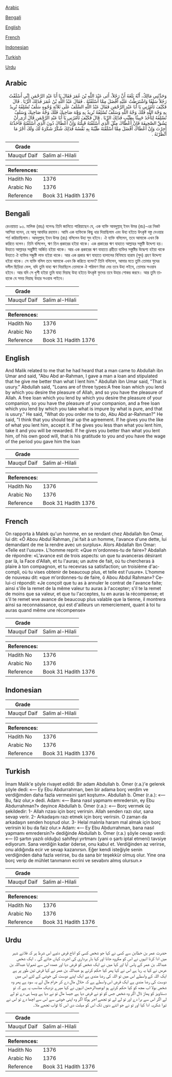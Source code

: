 [Arabic](#arabic)

[Bengali](#bengali)

[English](#english)

[French](#french)

[Indonesian](#indonesian)

[Turkish](#turkish)

[Urdu](#urdu)

## Arabic


<div dir="rtl" lang="ar" style={{fontSize:'larger',backgroundColor:'#f8f9fa',padding:20}}>
وَحَدَّثَنِي مَالِكٌ، أَنَّهُ بَلَغَهُ أَنَّ رَجُلاً، أَتَى عَبْدَ اللَّهِ بْنَ عُمَرَ فَقَالَ يَا أَبَا عَبْدِ الرَّحْمَنِ إِنِّي أَسْلَفْتُ رَجُلاً سَلَفًا وَاشْتَرَطْتُ عَلَيْهِ أَفْضَلَ مِمَّا أَسْلَفْتُهُ ‏.‏ فَقَالَ عَبْدُ اللَّهِ بْنُ عُمَرَ فَذَلِكَ الرِّبَا ‏.‏ قَالَ فَكَيْفَ تَأْمُرُنِي يَا أَبَا عَبْدِ الرَّحْمَنِ فَقَالَ عَبْدُ اللَّهِ السَّلَفُ عَلَى ثَلاَثَةِ وُجُوهٍ سَلَفٌ تُسْلِفُهُ تُرِيدُ بِهِ وَجْهَ اللَّهِ فَلَكَ وَجْهُ اللَّهِ وَسَلَفٌ تُسْلِفُهُ تُرِيدُ بِهِ وَجْهَ صَاحِبِكَ فَلَكَ وَجْهُ صَاحِبِكَ وَسَلَفٌ تُسْلِفُهُ لِتَأْخُذَ خَبِيثًا بِطَيِّبٍ فَذَلِكَ الرِّبَا ‏.‏ قَالَ فَكَيْفَ تَأْمُرُنِي يَا أَبَا عَبْدِ الرَّحْمَنِ قَالَ أَرَى أَنْ تَشُقَّ الصَّحِيفَةَ فَإِنْ أَعْطَاكَ مِثْلَ الَّذِي أَسْلَفْتَهُ قَبِلْتَهُ وَإِنْ أَعْطَاكَ دُونَ الَّذِي أَسْلَفْتَهُ فَأَخَذْتَهُ أُجِرْتَ وَإِنْ أَعْطَاكَ أَفْضَلَ مِمَّا أَسْلَفْتَهُ طَيِّبَةً بِهِ نَفْسُهُ فَذَلِكَ شُكْرٌ شَكَرَهُ لَكَ وَلَكَ أَجْرُ مَا أَنْظَرْتَهُ ‏.‏
</div>
<div style={{backgroundColor:'#f8f9fa',padding:20, marginBottom: 10}}><table> <thead> <tr> <th>Grade</th> <th></th> </tr> </thead> <tbody> <tr><td>Mauquf Daif</td><td>Salim al-Hilali</td></tr></tbody></table><table> <thead> <tr> <th>References:</th> <th></th> </tr> </thead> <tbody><tr><td>Hadith No</td><td>1376</td></tr><tr><td>Arabic No</td><td>1376</td></tr><tr><td>Reference</td><td>Book 31 Hadith 1376</td></tr></tbody></table></div>

## Bengali


<div dir="ltr" lang="bn" style={{fontSize:'larger',backgroundColor:'#f8f9fa',padding:20}}>
রেওয়ায়ত ৯৩. মালিক (রহঃ) বলেনঃ তিনি জানিতে পারিয়াছেন যে, এক ব্যক্তি আবদুল্লাহ্ ইবন উমর (রাঃ)-এর নিকট আসিয়া বলেন, হে আবু আবদির রহমান। আমি এক ব্যক্তিকে কিছু ধার দিয়াছিলাম এবং উহা হইতে উৎকৃষ্ট বস্তু দেওয়ার শর্ত করিয়াছিলাম। আবদুল্লাহ্ ইবন উমর (রাঃ) বলিলেন উহা সুদ হইবে। ঐ ব্যক্তি বলিলেন, তবে আমাকে এখন কি করিতে বলেন। তিনি বলিলেন, ঋণ তিন প্রকারের হইয়া থাকে। এক প্রকারের ঋণ যাহাতে আল্লাহর সস্তুষ্টি উদ্দেশ্য হয়। উহাতে আল্লাহর সন্তুষ্টিই অর্জিত হইয়া থাকে। আর এক প্রকারের ঋণ যাহাতে গ্রহীতা ব্যক্তির সস্তুষ্টির উদ্ধেশ্য হইয়া থাকে উহাতে ঐ ব্যক্তির সন্ধুষ্টি লাভ হইয়া থাকে। আর এক প্রকার ঋণ যাহাতে হালালের বিনিময়ে হারাম (সুদ) গ্রহণ উদ্দেশ্য হইয়া থাকে। সে ব্যক্তি বলিল তবে আমাকে এখন কি করিতে বলেন? তিনি বলিলেন, আমার মতে তুমি তোমার সুদের দলীল ছিড়িয়া ফেল, যদি তুমি যাহা ঋণ দিয়াছিলে তোমাকে ঐ পরিমাণ দিয়া দেয় তবে উহা লইবে, তোমার সওয়াব হইবে। আর যদি সে খুশী হইয়া তুমি যাহা দিয়াছ উহা হইতে উৎকৃষ্ট ফুদেয় তবে উহার শোকর করবে। আর তুমি তাহাকে যে সময় দিয়াছ উহার সওয়াব পাইবে।
</div>
<div style={{backgroundColor:'#f8f9fa',padding:20, marginBottom: 10}}><table> <thead> <tr> <th>Grade</th> <th></th> </tr> </thead> <tbody> <tr><td>Mauquf Daif</td><td>Salim al-Hilali</td></tr></tbody></table><table> <thead> <tr> <th>References:</th> <th></th> </tr> </thead> <tbody><tr><td>Hadith No</td><td>1376</td></tr><tr><td>Arabic No</td><td>1376</td></tr><tr><td>Reference</td><td>Book 31 Hadith 1376</td></tr></tbody></table></div>

## English


<div dir="ltr" lang="en" style={{fontSize:'larger',backgroundColor:'#f8f9fa',padding:20}}>
And Malik related to me that he had heard that a man came to Abdullah ibn Umar and said, "Abu Abd ar-Rahman, I gave a man a loan and stipulated that he give me better than what I lent him." Abdullah ibn Umar said, "That is usury." Abdullah said, "Loans are of three types:A free loan which you lend by which you desire the pleasure of Allah, and so you have the pleasure of Allah. A free loan which you lend by which you desire the pleasure of your companion, so you have the pleasure of your companion, and a free loan which you lend by which you take what is impure by what is pure, and that is usury." He said, "What do you order me to do, Abu Abd ar-Rahman?" He said, "I think that you should tear up the agreement. If he gives you the like of what you lent him, accept it. If he gives you less than what you lent him, take it and you will be rewarded. If he gives you better than what you lent him, of his own good will, that is his gratitude to you and you have the wage of the period you gave him the loan
</div>
<div style={{backgroundColor:'#f8f9fa',padding:20, marginBottom: 10}}><table> <thead> <tr> <th>Grade</th> <th></th> </tr> </thead> <tbody> <tr><td>Mauquf Daif</td><td>Salim al-Hilali</td></tr></tbody></table><table> <thead> <tr> <th>References:</th> <th></th> </tr> </thead> <tbody><tr><td>Hadith No</td><td>1376</td></tr><tr><td>Arabic No</td><td>1376</td></tr><tr><td>Reference</td><td>Book 31 Hadith 1376</td></tr></tbody></table></div>

## French


<div dir="ltr" lang="fr" style={{fontSize:'larger',backgroundColor:'#f8f9fa',padding:20}}>
On rapporta à Malek qu'un homme, en se rendant chez Abdallah Ibn Omar, lui dit: «Ô Abou Abdul Rahman, j'ai fait à un homme, l'avance d'une dette, lui demandant de me la rendre avec un surplus». Alors Abdallah Ibn Omar: «Telle est l'usure». L'homme reprit: «Que m'ordonnes-tu de faire»? Abdallah de répondre: «L'avance est de trois aspects: un que tu avanceras désirant par là, la Face d'Allah, et tu l'auras; un autre de fait, où tu chercheras à plaire à ton compagnon, et tu recevras sa satisfaction; un troisième d'accompli, où tu vises obtenir de beaucoup plus, et telle est l'usure». L'homme de nouveau dit: «que m'ordonnes-tu de faire, ô Abou Abdul Rahman»? Celui-ci répondit: «Je conçoit que tu as à annuler le contrat de l'avance faite; ainsi s'ille la remet de la même valeur tu auras à l'accepter; s'il te la remet de moins que sa valeur, et que tu l'acceptes, tu en auras la récompense; et s'il te remet wve avance de beaucoup plus valable que la tienne, il montrera ainsi sa reconnaissance, qui est d'ailleurs un remerciement, quant à toi tu auras quand même une récompense»
</div>
<div style={{backgroundColor:'#f8f9fa',padding:20, marginBottom: 10}}><table> <thead> <tr> <th>Grade</th> <th></th> </tr> </thead> <tbody> <tr><td>Mauquf Daif</td><td>Salim al-Hilali</td></tr></tbody></table><table> <thead> <tr> <th>References:</th> <th></th> </tr> </thead> <tbody><tr><td>Hadith No</td><td>1376</td></tr><tr><td>Arabic No</td><td>1376</td></tr><tr><td>Reference</td><td>Book 31 Hadith 1376</td></tr></tbody></table></div>

## Indonesian


<div dir="ltr" lang="id" style={{fontSize:'larger',backgroundColor:'#f8f9fa',padding:20}}>

</div>
<div style={{backgroundColor:'#f8f9fa',padding:20, marginBottom: 10}}><table> <thead> <tr> <th>Grade</th> <th></th> </tr> </thead> <tbody> <tr><td>Mauquf Daif</td><td>Salim al-Hilali</td></tr></tbody></table><table> <thead> <tr> <th>References:</th> <th></th> </tr> </thead> <tbody><tr><td>Hadith No</td><td>1376</td></tr><tr><td>Arabic No</td><td>1376</td></tr><tr><td>Reference</td><td>Book 31 Hadith 1376</td></tr></tbody></table></div>

## Turkish


<div dir="ltr" lang="tr" style={{fontSize:'larger',backgroundColor:'#f8f9fa',padding:20}}>
İmam Malik'e şöyle rivayet edildi: Bir adam Abdullah b. Ömer (r.a.)'e gelerek şöyle dedi: «— Ey Ebu Abdurrahman, ben bir adama borç verdim ve verdiğimden daha fazla vermesini şart koştum». Abdullah b. Ömer (r.a.): «— Bu, faiz olur,» dedi. Adam: «— Bana nasıl yapmamı emredersin, ey Ebu Abdurrahman?» deyince Abdullah b. Ömer (r.a.): «— Borç vermek üç şekildedir: 1- Allah rızası için borç verirsin. Allah senden razı olur, sana sevap verir. 2- Arkadaşını razı etmek için borç verirsin. O zaman da arkadaşın senden hoşnud olur. 3- Helal malınla haram mal almak için borç verirsin ki bu da faiz olur.» Adam: «— Ey Ebu Abdurrahman, bana nasıl yapmamı emredersin?» dediğinde Abdullah b. Ömer (r.a.) şöyle cevap verdi: «— (0 şartın yazılı olduğu) sahifeyi yırtmanı (yani o şartı iptal etmeni) tavsiye ediyorum. Sana verdiğin kadar öderse, onu kabul et. Verdiğinden az verirse, onu aldığında ecir ve sevap kazanırsın. Eğer kendi isteğiyle senin verdiğinden daha fazla verirse, bu da sana bir teşekkür olmuş olur. Yine ona borç verip de mühlet tanımanın ecrini ve sevabını almış olursun.»
</div>
<div style={{backgroundColor:'#f8f9fa',padding:20, marginBottom: 10}}><table> <thead> <tr> <th>Grade</th> <th></th> </tr> </thead> <tbody> <tr><td>Mauquf Daif</td><td>Salim al-Hilali</td></tr></tbody></table><table> <thead> <tr> <th>References:</th> <th></th> </tr> </thead> <tbody><tr><td>Hadith No</td><td>1376</td></tr><tr><td>Arabic No</td><td>1376</td></tr><tr><td>Reference</td><td>Book 31 Hadith 1376</td></tr></tbody></table></div>

## Urdu


<div dir="rtl" lang="ur" style={{fontSize:'larger',backgroundColor:'#f8f9fa',padding:20}}>
حضرت عمر بن خطابن سے کسی نے کہا جو شخص کسی کو اناج قرض دئیے اس شرط پر کہ فلانے شہر میں ادا کرنا انہوں نے اس کو مکروہ جانا اور کہا بار برداری کی اجرت کہاں جائے گی ۔ ایک شخص عبداللہ بن عمر کے پاس آیا اور کہا میں نے ایک شخص کو قرض دیا اور عمدہ اس سے ٹھہرایا عبداللہ بن عرمں نے کہا یہ ربا ہے اس نے کہا پھر کیا حکم کرتے ہو عبداللہ بن عمر نے کہا قرض تین طور پر ہے ایک اللہ کے واسطے اس میں تو اللہ کی رضا مندی ہے ایک اپنے دوست کی خوشی کے لئے اس میں دوست کی رضا مندی ہے ایک قرض اس واسطے ہے کہ حلال مال دے کر حرام مال لے یہ سود ہے پھر وہ شخص بولا اب مجھ کو کیا حکم کرتے ہو ابوعبدالرحمن انہوں نے کہا میرے نزدیک مناسب یہ ہے کہ تو دستاویز کو پھاڑ ڈال اگر وہ شخص جس کو تو نے قرض دیا ہے جیسا مال تو نے دیا ہے ویسا ہی دے تو لے لے اگر اس سے برا دے اور تو لے لے تو تجھے اجر ہوگا اگر وہ اپنی خوشی سے اس سے اچھا دے تو اس نے تیرا شکریہ ادا کیا اور تو نے جو اتنے دنوں تک اس کو مہلت دی اس کا ثواب تجھے ملا۔
</div>
<div style={{backgroundColor:'#f8f9fa',padding:20, marginBottom: 10}}><table> <thead> <tr> <th>Grade</th> <th></th> </tr> </thead> <tbody> <tr><td>Mauquf Daif</td><td>Salim al-Hilali</td></tr></tbody></table><table> <thead> <tr> <th>References:</th> <th></th> </tr> </thead> <tbody><tr><td>Hadith No</td><td>1376</td></tr><tr><td>Arabic No</td><td>1376</td></tr><tr><td>Reference</td><td>Book 31 Hadith 1376</td></tr></tbody></table></div>